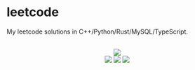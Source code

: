 # leetcode
My leetcode solutions in C++/Python/Rust/MySQL/TypeScript.

<div align="center">
<br/>
<img src="https://img.shields.io/badge/Solved-829/3344%20=%2024%25-blue.svg?style=flat-square" />
<br/>
<img src="https://img.shields.io/badge/Easy-312/832-5CB85D.svg?style=flat-square" />
<img src="https://img.shields.io/badge/Medium-409/1751-F0AE4E.svg?style=flat-square" />
<img src="https://img.shields.io/badge/Hard-108/761-D95450.svg?style=flat-square" />
</div>